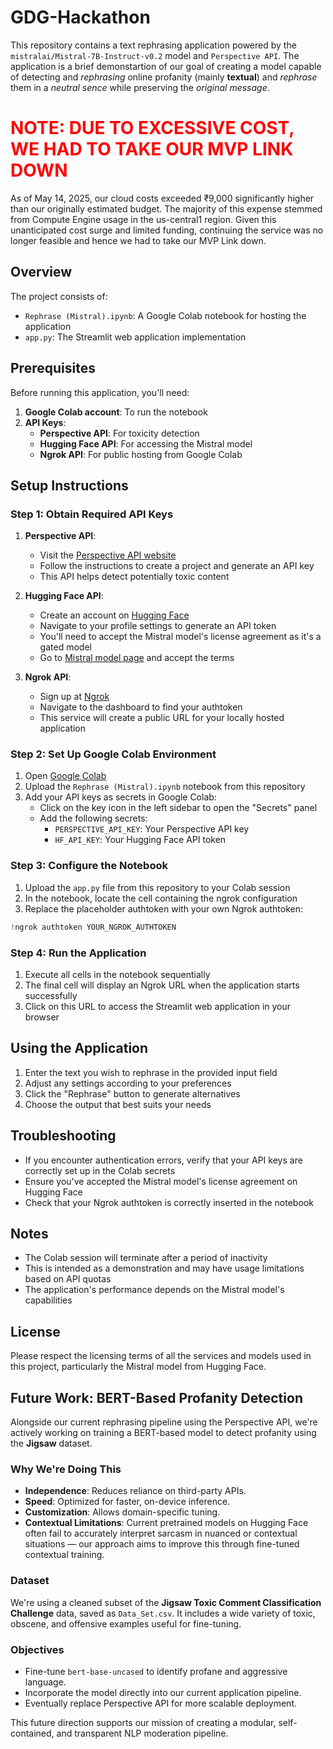 # GDG-Hackathon

This repository contains a text rephrasing application powered by the `mistralai/Mistral-7B-Instruct-v0.2` model and `Perspective API`. The application is a brief demonstartion of our goal of creating a model capable of detecting and *rephrasing* online profanity (mainly **textual**) and *rephrase* them in a *neutral sence* while preserving the *original message*.

<h1 style="color:red;"><b>NOTE:</b> DUE TO EXCESSIVE COST, WE HAD TO TAKE OUR MVP LINK DOWN</h1>
As of May 14, 2025, our cloud costs exceeded ₹9,000  significantly higher than our originally estimated budget. The majority of this expense stemmed from Compute Engine usage in the us-central1 region. Given this unanticipated cost surge and limited funding, continuing the service was no longer feasible and hence we had to take our MVP Link down.</h1>

## Overview

The project consists of:
- `Rephrase (Mistral).ipynb`: A Google Colab notebook for hosting the application
- `app.py`: The Streamlit web application implementation

## Prerequisites

Before running this application, you'll need:

1. **Google Colab account**: To run the notebook
2. **API Keys**:
   - **Perspective API**: For toxicity detection
   - **Hugging Face API**: For accessing the Mistral model
   - **Ngrok API**: For public hosting from Google Colab

## Setup Instructions

### Step 1: Obtain Required API Keys

1. **Perspective API**:
   - Visit the [Perspective API website](https://www.perspectiveapi.com/)
   - Follow the instructions to create a project and generate an API key
   - This API helps detect potentially toxic content

2. **Hugging Face API**:
   - Create an account on [Hugging Face](https://huggingface.co/)
   - Navigate to your profile settings to generate an API token
   - You'll need to accept the Mistral model's license agreement as it's a gated model
   - Go to [Mistral model page](https://huggingface.co/mistralai/Mistral-7B-v0.1) and accept the terms

3. **Ngrok API**:
   - Sign up at [Ngrok](https://ngrok.com/)
   - Navigate to the dashboard to find your authtoken
   - This service will create a public URL for your locally hosted application

### Step 2: Set Up Google Colab Environment

1. Open [Google Colab](https://colab.research.google.com/)
2. Upload the `Rephrase (Mistral).ipynb` notebook from this repository
3. Add your API keys as secrets in Google Colab:
   - Click on the key icon in the left sidebar to open the "Secrets" panel
   - Add the following secrets:
     - `PERSPECTIVE_API_KEY`: Your Perspective API key
     - `HF_API_KEY`: Your Hugging Face API token

### Step 3: Configure the Notebook

1. Upload the `app.py` file from this repository to your Colab session
2. In the notebook, locate the cell containing the ngrok configuration
3. Replace the placeholder authtoken with your own Ngrok authtoken:

```python
!ngrok authtoken YOUR_NGROK_AUTHTOKEN
```

### Step 4: Run the Application

1. Execute all cells in the notebook sequentially
2. The final cell will display an Ngrok URL when the application starts successfully
3. Click on this URL to access the Streamlit web application in your browser

## Using the Application

1. Enter the text you wish to rephrase in the provided input field
2. Adjust any settings according to your preferences
3. Click the "Rephrase" button to generate alternatives
4. Choose the output that best suits your needs

## Troubleshooting

- If you encounter authentication errors, verify that your API keys are correctly set up in the Colab secrets
- Ensure you've accepted the Mistral model's license agreement on Hugging Face
- Check that your Ngrok authtoken is correctly inserted in the notebook

## Notes

- The Colab session will terminate after a period of inactivity
- This is intended as a demonstration and may have usage limitations based on API quotas
- The application's performance depends on the Mistral model's capabilities

## License

Please respect the licensing terms of all the services and models used in this project, particularly the Mistral model from Hugging Face.

## Future Work: BERT-Based Profanity Detection

Alongside our current rephrasing pipeline using the Perspective API, we're actively working on training a BERT-based model to detect profanity using the **Jigsaw** dataset.

### Why We're Doing This

- **Independence**: Reduces reliance on third-party APIs.
- **Speed**: Optimized for faster, on-device inference.
- **Customization**: Allows domain-specific tuning.
- **Contextual Limitations**: Current pretrained models on Hugging Face often fail to accurately interpret sarcasm in nuanced or contextual situations — our approach aims to improve this through fine-tuned contextual training.

### Dataset

We're using a cleaned subset of the **Jigsaw Toxic Comment Classification Challenge** data, saved as `Data_Set.csv`. It includes a wide variety of toxic, obscene, and offensive examples useful for fine-tuning.

### Objectives

- Fine-tune `bert-base-uncased` to identify profane and aggressive language.
- Incorporate the model directly into our current application pipeline.
- Eventually replace Perspective API for more scalable deployment.

This future direction supports our mission of creating a modular, self-contained, and transparent NLP moderation pipeline.

